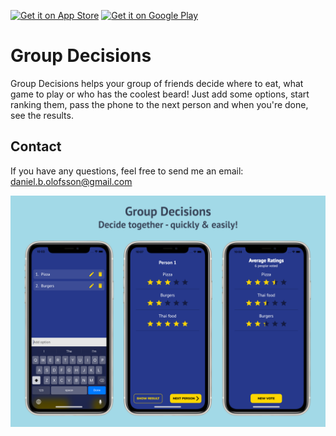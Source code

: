 <a href='https://apps.apple.com/us/app/group-decisions/id1505601233'><img alt='Get it on App Store' src='https://devimages-cdn.apple.com/app-store/marketing/guidelines/images/badge-download-on-the-app-store.svg' width="140"/></a> <a href='https://play.google.com/store/apps/details?id=se.duvana.group_ranking'><img alt='Get it on Google Play' src='https://play.google.com/intl/en_us/badges/static/images/badges/en_badge_web_generic.png' width="180"/></a>


# Group Decisions

Group Decisions helps your group of friends decide where to eat, what game to play or who has the coolest beard! Just add some options, start ranking them, pass the phone to the next person and when you're done, see the results.


## Contact

If you have any questions, feel free to send me an email: daniel.b.olofsson@gmail.com

![](demo.png)

